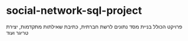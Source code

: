 # social-network-sql-project
פרויקט הכולל בניית מסד נתונים לרשת חברתית, כתיבת שאילתות מתקדמות, יצירת טריגר ועוד 
